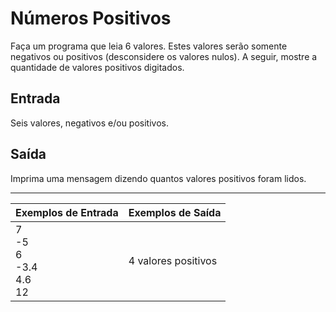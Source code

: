 # Números Positivos

Faça um programa que leia 6 valores. Estes valores serão somente negativos ou positivos (desconsidere os valores nulos). A seguir, mostre a quantidade de valores positivos digitados.

## Entrada

Seis valores, negativos e/ou positivos.

## Saída

Imprima uma mensagem dizendo quantos valores positivos foram lidos.

---

| Exemplos de Entrada                         | Exemplos de Saída   |
| :------------------------------------------ | :------------------ |
| 7 <br> -5 <br> 6 <br> -3.4 <br> 4.6 <br> 12 | 4 valores positivos |
